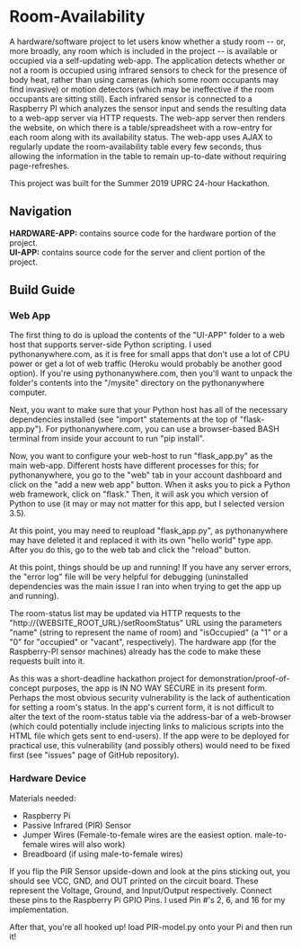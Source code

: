 # Room-Availability
A hardware/software project to let users know whether a study room -- or, more broadly, any room which is included in the project -- is available or occupied via a self-updating web-app. The application detects whether or not a room is occupied using infrared sensors to check for the presence of body heat, rather than using cameras (which some room occupants may find invasive) or motion detectors (which may be ineffective if the room occupants are sitting still). Each infrared sensor is connected to a Raspberry PI which analyzes the sensor input and sends the resulting data to a web-app server via HTTP requests. The web-app server then renders the website, on which there is a table/spreadsheet with a row-entry for each room along with its availability status. The web-app uses AJAX to regularly update the room-availability table every few seconds, thus allowing the information in the table to remain up-to-date without requiring page-refreshes.

This project was built for the Summer 2019 UPRC 24-hour Hackathon.

## Navigation
**HARDWARE-APP:** contains source code for the hardware portion of the project.   
**UI-APP:** contains source code for the server and client portion of the project.

## Build Guide    

### Web App
The first thing to do is upload the contents of the "UI-APP" folder to a web host that supports server-side Python scripting. I used pythonanywhere.com, as it is free for small apps that don't use a lot of CPU power or get a lot of web traffic (Heroku would probably be another good option). If you're using pythonanywhere.com, then you'll want to unpack the folder's contents into the "/mysite" directory on the pythonanywhere computer.

Next, you want to make sure that your Python host has all of the necessary dependencies installed (see "import" statements at the top of "flask-app.py"). For pythonanywhere.com, you can use a browser-based BASH terminal from inside your account to run "pip install".

Now, you want to configure your web-host to run "flask_app.py" as the main web-app. Different hosts have different processes for this; for pythonanywhere, you go to the "web" tab in your account dashboard and click on the "add a new web app" button. When it asks you to pick a Python web framework, click on "flask." Then, it will ask you which version of Python to use (it may or may not matter for this app, but I selected version 3.5).

At this point, you may need to reupload "flask_app.py", as pythonanywhere may have deleted it and replaced it with its own "hello world" type app. After you do this, go to the web tab and click the "reload" button.

At this point, things should be up and running! If you have any server errors, the "error log" file will be very helpful for debugging (uninstalled dependencies was the main issue I ran into when trying to get the app up and running).

The room-status list may be updated via HTTP requests to the "http://{WEBSITE_ROOT_URL}/setRoomStatus" URL using the parameters "name" (string to represent the name of room) and "isOccupied" (a "1" or a "0" for "occupied" or "vacant", respectively). The hardware app (for the Raspberry-PI sensor machines) already has the code to make these requests built into it.

As this was a short-deadline hackathon project for demonstration/proof-of-concept purposes, the app is IN NO WAY SECURE in its present form. Perhaps the most obvious security vulnerability is the lack of authentication for setting a room's status. In the app's current form, it is not difficult to alter the text of the room-status table via the address-bar of a web-browser (which could potentially include injecting links to malicious scripts into the HTML file which gets sent to end-users). If the app were to be deployed for practical use, this vulnerability (and possibly others) would need to be fixed first (see "issues" page of GitHub repository).

### Hardware Device
Materials needed: 
* Raspberry Pi 
* Passive Infrared (PIR) Sensor
* Jumper Wires (Female-to-female wires are the easiest option. male-to-female wires will also work)
* Breadboard (if using male-to-female wires)

If you flip the PIR Sensor upside-down and look at the pins sticking out, you should see VCC, GND, and OUT printed on the circuit board.
These represent the Voltage, Ground, and Input/Output respectively. Connect these pins to the Raspberry Pi GPIO Pins.
I used Pin #'s 2, 6, and 16 for my implementation.

After that, you're all hooked up! load PIR-model.py onto your Pi and then run it!
